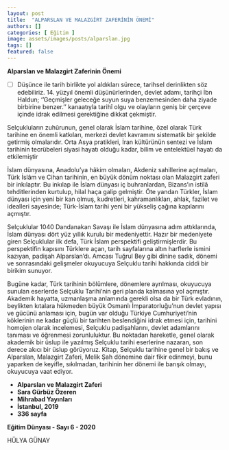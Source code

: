 ```yaml
---
layout: post
title:  "ALPARSLAN VE MALAZGİRT ZAFERİNİN ÖNEMİ"
authors: []
categories: [ Eğitim ]
image: assets/images/posts/alparslan.jpg
tags: []
featured: false
---
```


**Alparslan ve Malazgirt Zaferinin Önemi**

 - [ ] Düşünce ile tarih birlikte yol aldıkları sürece, tarihsel
       derinlikten söz edebiliriz. 14. yüzyıl önemli düşünürlerinden,
       devlet adamı, tarihçi İbn Haldun; ‘’Geçmişler geleceğe suyun suya
       benzemesinden daha ziyade birbirine benzer.’’ kanaatıyla tarihî
       olgu ve olayların geniş bir çerçeve içinde idrak edilmesi
       gerektiğine dikkat çekmiştir.

Selçukluların zuhûrunun, genel olarak İslam tarihine, özel olarak Türk tarihine en önemli katkıları, merkezi devlet kavramını sistematik bir şekilde getirmiş olmalarıdır. Orta Asya pratikleri, İran kültürünün sentezi ve İslam tarihinin tecrübeleri siyasi hayatı olduğu kadar, bilim ve entelektüel hayatı da etkilemiştir

İslam dünyasına, Anadolu’ya hâkim olmaları, Akdeniz sahillerine açılmaları, Türk İslâm ve Cihan tarihinin, en büyük dönüm noktası olan Malazgirt zaferi bir inkılaptır. Bu inkılap ile İslam dünyası iç buhranlardan, Bizans’ın istilâ tehditlerinden kurtulup, hilal haça galip gelmiştir. Öte yandan Türkler, İslam dünyası için yeni bir kan olmuş, kudretleri, kahramanlıkları, ahlak, fazilet ve idealleri sayesinde; Türk-İslam tarihi yeni bir yükseliş çağına kapılarını açmıştır.

Selçuklular 1040 Dandanakan Savaşı ile İslam dünyasına adım attıklarında, İslam dünyası dört yüz yıllık kurulu bir medeniyettir. Hazır bir medeniyete giren Selçuklular ilk defa, Türk İslam perspektifi geliştirmişlerdir. Bu perspektifin kapısını Türklere açan, tarih sayfalarına altın harflerle ismini kazıyan, padişah Alparslan’dı. Amcası Tuğrul Bey gibi dinine sadık, dönemi ve sonrasındaki gelişmeler okuyucuya Selçuklu tarihi hakkında ciddi bir birikim sunuyor.

Bugüne kadar, Türk tarihinin bölümlere, dönemlere ayrılması, okuyucuya sunulan eserlerde Selçuklu Tarihi’nin geri planda kalmasına yol açmıştır. Akademik hayatta, uzmanlaşma anlamında gerekli olsa da bir Türk evladının, beylikten kıtalara hükmeden büyük Osmanlı İmparatorluğu’nun devlet yapısı ve gücünü anlaması için, bugün var olduğu Türkiye Cumhuriyeti’nin köklerinin ne kadar güçlü bir tarihten beslendiğini idrak etmesi için, tarihini homojen olarak incelemesi, Selçuklu padişahlarını, devlet adamlarını tanıması ve öğrenmesi zorunluluktur. Bu noktadan hareketle, genel olarak akademik bir üslup ile yazılmış Selçuklu tarihi eserlerine nazaran, son derece akıcı bir üslup görüyoruz. Kitap, Selçuklu tarihine genel bir bakış ve Alparslan, Malazgirt Zaferi, Melik Şah dönemine dair fikir edinmeyi, bunu yaparken de keyifle, sıkılmadan, tarihinin her dönemi ile barışık olmayı, okuyucuya vaat ediyor.

- **Alparslan ve Malazgirt Zaferi**
- **Sara Gürbüz Özeren**
- **Mihrabad Yayınları**
- **İstanbul, 2019**
- **336 sayfa**

**Eğitim Dünyası - Sayı 6 - 2020**

HÜLYA GÜNAY
